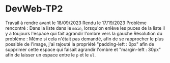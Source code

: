 # DevWeb-TP2
Travail à rendre avant le 18/09/2023
Rendu le 17/19/2023
Problème rencontré : Dans la liste dans le <code>main</code>, lorsqu'on enlève les puces de la liste il y a toujours l'espace qui fait agrandir l'ombre vers la gauche 
Résolution du problème : Même si cela n'était pas demandé, afin de se rapprocher le plus possible de l'image, j'ai rajouté la propriété "padding-left : 0px" afin de supprimer cette espace qui faisait agrandir l'ombre et "margin-left : 30px" afin de laisser un espace entre le <code>p</code> et le <code>ul</code>.
